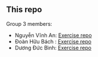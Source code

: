## This repo

Group 3 members:

- Nguyễn Vĩnh An: [Exercise repo](https://github.com/Bill-GD/php_course.git)
- Đoàn Hữu Bách : [Exercise repo](https://github.com/DoanHBach/test3)
- Dương Đức Bình: [Exercise repo](https://github.com/duongducbinh/test)